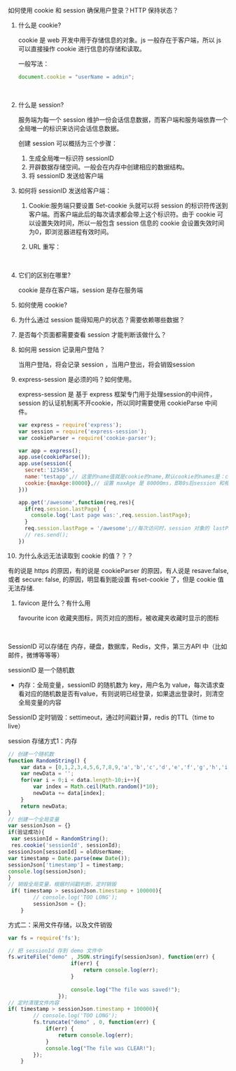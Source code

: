 如何使用 cookie 和 session 确保用户登录？HTTP 保持状态？

1. 什么是 cookie? 

   cookie 是 web 开发中用于存储信息的对象。js 一般存在于客户端，所以 js 可以直接操作 cookie 进行信息的存储和读取。

   一般写法：

   ```javascript
   document.cookie = "userName = admin";
   ```

   ​

2. 什么是 session? 

   服务端为每一个 session 维护一份会话信息数据，而客户端和服务端依靠一个全局唯一的标识来访问会话信息数据。

   创建 session 可以概括为三个步骤：

   1. 生成全局唯一标识符 sessionID
   2. 开辟数据存储空间。一般会在内存中创建相应的数据结构。
   3. 将 sessionID 发送给客户端

3. 如何将 sessionID 发送给客户端：

   1. Cookie:服务端只要设置 Set-cookie 头就可以将 session 的标识符传送到客户端。而客户端此后的每次请求都会带上这个标识符。由于 cookie 可以设置失效时间，所以一般包含 session 信息的 cookie 会设置失效时间为0，即浏览器进程有效时间。

   2. URL 重写：

      ​

4. 它们的区别在哪里?

   cookie 是存在客户端，session 是存在服务端

5. 如何使用 cookie?

6. 为什么通过 session 能得知用户的状态？需要依赖哪些数据？

7. 是否每个页面都需要查看 session 才能判断该做什么？

8. 如何用 session 记录用户登陆？

   当用户登陆，将会记录 session ，当用户登出，将会销毁session

9. express-session 是必须的吗？如何使用。

   express-session 是 基于 express 框架专门用于处理session的中间件，session 的认证机制离不开cookie，所以同时需要使用 cookieParse 中间件。

   ```javascript
   var express = require('express');
   var session = require('express-session');
   var cookieParser = require('cookie-parser');

   var app = express();
   app.use(cookieParse());
   app.use(session({
     secret:'123456',
     name:'testapp',// 这里的name值就是cookie的name,默认cookie的names是：connet.sid
     cookie:{maxAge:80000},// 设置 maxAge 是 80000ms，即80s后session 和相应的 cookie 失效过期
   }))

   app.get('/awesome',function(req,res){
     if(req.session.lastPage) {
       console.log('Last page was:',req.session.lastPage);
     }
     req.session.lastPage = '/awesome';//每次访问时，session 对象的 lastPage 会自动的保存或更新内存中的 session 中去。
     // res.send();
   })
   ```

10. 为什么永远无法读取到 cookie 的值？？？

   有的说是 https 的原因，有的说是 cookieParser 的原因，有人说是 resave:false, 或者 secure: false, 的原因，明显看到能设置 有set-cookie 了，但是 cookie 值无法存储.

1. favicon 是什么？有什么用

    favourite icon 收藏夹图标，网页对应的图标，被收藏夹收藏时显示的图标

   ​


SessionID 可以存储在 内存，硬盘，数据库，Redis，文件，第三方API 中（比如邮件，微博等等等） 

sessionID 是一个随机数

+ 内存：全局变量，sessionID 的随机数为 key，用户名为 value，每次请求查看对应的随机数是否有value，有则说明已经登录，如果退出登录时，则清空全局变量的内容


SessionID 定时销毁：settimeout，通过时间戳计算，redis 的TTL（time to live）



session 存储方式1：内存

```javascript
// 创建一个随机数
function RandomString() {
    var data = [0,1,2,3,4,5,6,7,8,9,'a','b','c','d','e','f','g','h','i','j'];
    var newData = '';
    for(var i = 0;i < data.length-10;i++){
        var index = Math.ceil(Math.random()*10);
        newData += data[index];
    }
    return newData;
}
// 创建一个全局变量
var sessionJson = {}
if(验证成功){
 var sessionId = RandomString();
 res.cookie('sessionId', sessionId);
sessionJson[sessionId] = oldUserName;
var timestamp = Date.parse(new Date());
sessionJson['timestamp'] = timestamp;
console.log(sessionJson);
}
// 销毁全局变量，根据时间戳判断，定时销毁
 if( timestamp > sessionJson.timestamp + 100000){
        // console.log('TOO LONG');
        sessionJson = {};
    }
```

方式二：采用文件存储，以及文件销毁

```javascript
var fs = require('fs');

// 把 sessionId 存到 demo 文件中
fs.writeFile("demo" , JSON.stringify(sessionJson), function(err) {
                    if(err) {
                        return console.log(err);
                    }
                
                    console.log("The file was saved!");
                });
// 定时清理文件内容
if( timestamp > sessionJson.timestamp + 100000){
        // console.log('TOO LONG');
        fs.truncate("demo" , 0, function(err) {
            if(err) {
                return console.log(err);
            }
            console.log("The file was CLEAR!");
        });
    }
```



